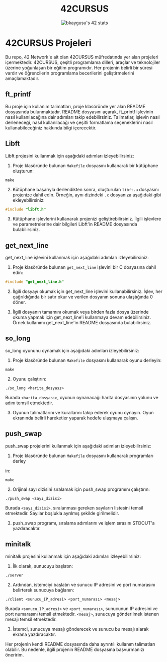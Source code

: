 <H1 align = "center" >42CURSUS </H1>
<p align="center" href="https://github.com/JaeSeoKim/badge42"><img src="https://badge42.vercel.app/api/v2/cl6nezdek00060hml21ixm9m8/stats?cursusId=21&coalitionId=233"" alt="bkaygusu's 42 stats" > </p>

 
# 42CURSUS Projeleri

Bu repo, 42 Network'e ait olan 42CURSUS müfredatında yer alan projeleri içermektedir. 42CURSUS, çeşitli programlama dilleri, araçlar ve teknolojiler üzerine yoğunlaşan bir eğitim programıdır. Her projenin belirli bir süresi vardır ve öğrencilerin programlama becerilerini geliştirmelerini amaçlamaktadır.                     
                                                                  

## ft_printf

Bu proje için kullanım talimatları, proje klasöründe yer alan README dosyasında bulunmaktadır. README dosyasını açarak, ft_printf işlevinin nasıl kullanılacağına dair adımları takip edebilirsiniz. Talimatlar, işlevin nasıl derleneceği, nasıl kullanılacağı ve çeşitli formatlama seçeneklerini nasıl kullanabileceğiniz hakkında bilgi içerecektir.

## Libft

Libft projesini kullanmak için aşağıdaki adımları izleyebilirsiniz:

1. Proje klasöründe bulunan `Makefile` dosyasını kullanarak bir kütüphane oluşturun:
```
make
```

2. Kütüphane başarıyla derlendikten sonra, oluşturulan `libft.a` dosyasını projenize dahil edin. Örneğin, aynı dizindeki `.c` dosyanıza aşağıdaki gibi ekleyebilirsiniz:
```c
#include "libft.h"
```

3. Kütüphane işlevlerini kullanarak projenizi geliştirebilirsiniz. İlgili işlevlere ve parametrelerine dair bilgileri Libft'in README dosyasında bulabilirsiniz.

## get_next_line

get_next_line işlevini kullanmak için aşağıdaki adımları izleyebilirsiniz:

1. Proje klasöründe bulunan `get_next_line` işlevini bir C dosyasına dahil edin:
```c
#include "get_next_line.h"
```

2. İlgili dosyayı okumak için get_next_line işlevini kullanabilirsiniz. İşlev, her çağrıldığında bir satır okur ve verilen dosyanın sonuna ulaştığında 0 döner.

3. İlgili dosyanın tamamını okumak veya birden fazla dosya üzerinde okuma yapmak için get_next_line'i kullanmaya devam edebilirsiniz. Örnek kullanımı get_next_line'in README dosyasında bulabilirsiniz.

## so_long

so_long oyununu oynamak için aşağıdaki adımları izleyebilirsiniz:

1. Proje klasöründe bulunan `Makefile` dosyasını kullanarak oyunu derleyin:
```
make
```

2. Oyunu çalıştırın:
```
./so_long <harita_dosyası>
```
Burada `<harita_dosyası>`, oyunun oynanacağı harita dosyasının yolunu ve adını temsil etmektedir.

3. Oyunun talimatlarını ve kurallarını takip ederek oyunu oynayın. Oyun ekranında belirli hareketler yaparak hedefe ulaşmaya çalışın.

## push_swap

push_swap projelerini kullanmak için aşağıdaki adımları izleyebilirsiniz:

1. Proje klasöründe bulunan `Makefile` dosyasını kullanarak programları derley

in:
```
make
```

2. Orijinal sayı dizisini sıralamak için push_swap programını çalıştırın:
```
./push_swap <sayı_dizisi>
```
Burada `<sayı_dizisi>`, sıralanması gereken sayıların listesini temsil etmektedir. Sayılar boşlukla ayrılmış şekilde girilmelidir.

3. push_swap programı, sıralama adımlarını ve işlem sırasını STDOUT'a yazdıracaktır.

## minitalk

minitalk projesini kullanmak için aşağıdaki adımları izleyebilirsiniz:

1. İlk olarak, sunucuyu başlatın:
```
./server
```

2. Ardından, istemciyi başlatın ve sunucu IP adresini ve port numarasını belirterek sunucuya bağlanın:
```
./client <sunucu_IP_adresi> <port_numarası> <mesaj>
```
Burada `<sunucu_IP_adresi>` ve `<port_numarası>`, sunucunun IP adresini ve port numarasını temsil etmektedir. `<mesaj>`, sunucuya gönderilmek istenen mesajı temsil etmektedir.

3. İstemci, sunucuya mesajı gönderecek ve sunucu bu mesajı alarak ekrana yazdıracaktır.

Her projenin kendi README dosyasında daha ayrıntılı kullanım talimatları olabilir. Bu nedenle, ilgili projenin README dosyasına başvurmanızı öneririm.
